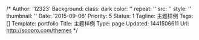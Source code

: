 /*
Author: '12323'
Background:
  class: dark
  color: ''
  repeat: ''
  src: ''
  style: ''
  thumbnail: ''
Date: '2015-09-06'
Priority: 5
Status: 1
Tagline: 主题样例
Tags: []
Template: portfolio
Title: 主题样例
Type: page
Updated: 1441506611
Url: http://soopro.com/themes
*/
